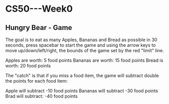 # CS50---Week0

## Hungry Bear - Game

The goal is to eat as many Apples, Bananas and Bread as possible in 30 seconds, press spacebar to start the game and using the arrow keys to move up/down/left/right, the bounds of the game set by the red "limit" line. 

Apples are worth: 5 food points
Bananas are worth: 15 food points
Bread is worth: 20 food points

The "catch" is that if you miss a food item, the game will subtract double the points for each food item:

Apple will subtract -10 food points
Bananas will subtract -30 food points
Brad will subtract: -40 food points

